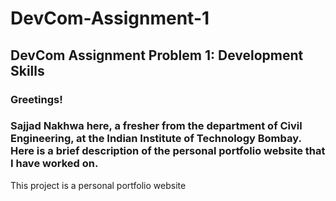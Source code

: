 # DevCom-Assignment-1
## DevCom Assignment Problem 1: Development Skills
### Greetings!
### Sajjad Nakhwa here, a fresher from the department of Civil Engineering, at the Indian Institute of Technology Bombay. Here is a brief description of the personal portfolio website that I have worked on.

This project is a personal portfolio website 
